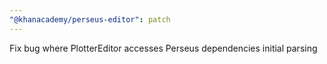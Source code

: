 ```yaml
---
"@khanacademy/perseus-editor": patch
---
```


Fix bug where PlotterEditor accesses Perseus dependencies initial parsing
